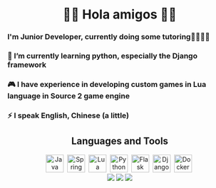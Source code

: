 <div id="header" align="center">
<h1> 🌮👋 Hola amigos 👋🌮</h1>
</div>

### I'm Junior Developer, currently doing some tutoring🏫🏫🏫🏫

### 🌱 I’m currently learning python, especially the Django framework
### 🎮 I have experience in developing custom games in Lua language in Source 2 game engine

### ⚡ I speak English, Chinese (a little)

<div id="disc" align="center">
<h2> Languages and Tools </h2>
</div>

<div id="logos" align="center">
<img src="https://cdn.jsdelivr.net/gh/devicons/devicon@latest/icons/java/java-original.svg" title="Java" width="40" height="40"/>&nbsp;
<img src="https://cdn.jsdelivr.net/gh/devicons/devicon@latest/icons/spring/spring-original.svg" title="Spring" width="40" height="40"/>&nbsp;
<img src="https://cdn.jsdelivr.net/gh/devicons/devicon@latest/icons/lua/lua-original.svg" title="Lua" width="40" height="40"/>&nbsp;
<img src="https://cdn.jsdelivr.net/gh/devicons/devicon@latest/icons/python/python-original.svg" title="Python" width="40" height="40"/>&nbsp;
<img src="https://cdn.jsdelivr.net/gh/devicons/devicon@latest/icons/flask/flask-original-wordmark.svg" title="Flask" width="40" height="40"/>&nbsp;
<img src="https://cdn.jsdelivr.net/gh/devicons/devicon@latest/icons/django/django-plain.svg" title="Django" width="40" height="40"/>&nbsp;
<img src="https://cdn.jsdelivr.net/gh/devicons/devicon@latest/icons/docker/docker-original.svg" title="Docker" width="40" height="40"/>&nbsp;
</div>

<div id="stats" align="center">
<img src="http://github-profile-summary-cards.vercel.app/api/cards/profile-details?username=vovapidjak&theme=tokyonight"/>
<img src="http://github-profile-summary-cards.vercel.app/api/cards/repos-per-language?username=vovapidjak&theme=tokyonight"/>
<img src="http://github-profile-summary-cards.vercel.app/api/cards/most-commit-language?username=vovapidjak&theme=tokyonight"/>
</div>

